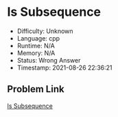 # Is Subsequence

- Difficulty: Unknown
- Language: cpp
- Runtime: N/A
- Memory: N/A
- Status: Wrong Answer
- Timestamp: 2021-08-26 22:36:21

## Problem Link
[Is Subsequence](https://leetcode.com/problems/is-subsequence)

